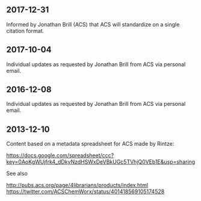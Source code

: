 ## 2017-12-31

Informed by Jonathan Brill (ACS) that ACS will standardize on a single citation format.

## 2017-10-04

Individual updates as requested by Jonathan Brill from ACS via personal email.

## 2016-12-08

Individual updates as requested by Jonathan Brill from ACS via personal email.

## 2013-12-10

Content based on a metadata spreadsheet for ACS made by Rintze:

https://docs.google.com/spreadsheet/ccc?key=0AoKgWUjfrk4_dDkyNzdHSWxDeVBkUGc5TVhjQ0VEb1E&usp=sharing

See also

http://pubs.acs.org/page/4librarians/products/index.html
https://twitter.com/ACSChemWorx/status/401418569105174528
